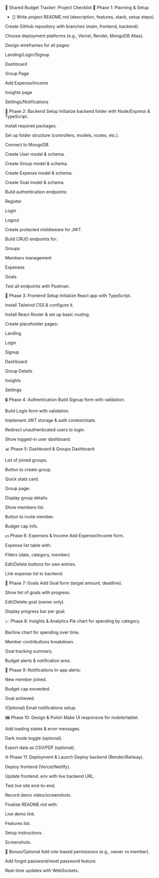 🌟 Shared Budget Tracker: Project Checklist
📝 Phase 1: Planning & Setup
- [] Write project README.md (description, features, stack, setup steps).

 Create GitHub repository with branches (main, frontend, backend).

 Choose deployment platforms (e.g., Vercel, Render, MongoDB Atlas).

 Design wireframes for all pages:

Landing/Login/Signup

Dashboard

Group Page

Add Expense/Income

Insights page

Settings/Notifications

🧱 Phase 2: Backend Setup
 Initialize backend folder with Node/Express & TypeScript.

 Install required packages.

 Set up folder structure (controllers, models, routes, etc.).

 Connect to MongoDB.

 Create User model & schema.

 Create Group model & schema.

 Create Expense model & schema.

 Create Goal model & schema.

 Build authentication endpoints:

 Register

 Login

 Logout

 Create protected middleware for JWT.

 Build CRUD endpoints for:

 Groups

 Members management

 Expenses

 Goals

 Test all endpoints with Postman.

🎨 Phase 3: Frontend Setup
 Initialize React app with TypeScript.

 Install Tailwind CSS & configure it.

 Install React Router & set up basic routing.

 Create placeholder pages:

 Landing

 Login

 Signup

 Dashboard

 Group Details

 Insights

 Settings

🔒 Phase 4: Authentication
 Build Signup form with validation.

 Build Login form with validation.

 Implement JWT storage & auth context/state.

 Redirect unauthenticated users to login.

 Show logged-in user dashboard.

📊 Phase 5: Dashboard & Groups
 Dashboard:

 List of joined groups.

 Button to create group.

 Quick stats card.

 Group page:

 Display group details.

 Show members list.

 Button to invite member.

 Budget cap info.

💵 Phase 6: Expenses & Income
 Add Expense/Income form.

 Expense list table with:

 Filters (date, category, member).

 Edit/Delete buttons for own entries.

 Link expense list to backend.

🎯 Phase 7: Goals
 Add Goal form (target amount, deadline).

 Show list of goals with progress.

 Edit/Delete goal (owner only).

 Display progress bar per goal.

📈 Phase 8: Insights & Analytics
 Pie chart for spending by category.

 Bar/line chart for spending over time.

 Member contributions breakdown.

 Goal tracking summary.

 Budget alerts & notification area.

🔔 Phase 9: Notifications
 In-app alerts:

 New member joined.

 Budget cap exceeded.

 Goal achieved.

 (Optional) Email notifications setup.

🖼️ Phase 10: Design & Polish
 Make UI responsive for mobile/tablet.

 Add loading states & error messages.

 Dark mode toggle (optional).

 Export data as CSV/PDF (optional).

🌐 Phase 11: Deployment & Launch
 Deploy backend (Render/Railway).

 Deploy frontend (Vercel/Netlify).

 Update frontend .env with live backend URL.

 Test live site end-to-end.

 Record demo video/screenshots.

 Finalize README.md with:

 Live demo link.

 Features list.

 Setup instructions.

 Screenshots.

🚀 Bonus/Optional
 Add role-based permissions (e.g., owner vs member).

 Add forgot password/reset password feature.

 Real-time updates with WebSockets.